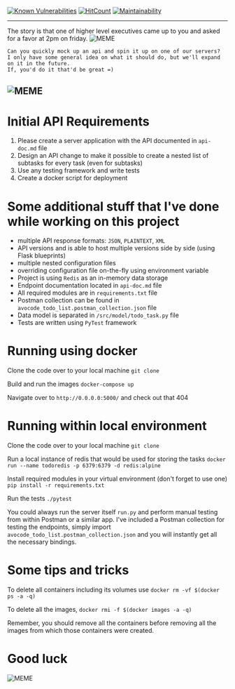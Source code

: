[![Known Vulnerabilities](https://snyk.io/test/github/dwyl/hapi-auth-jwt2/badge.svg?targetFile=package.json)](https://snyk.io/test/github/VladimirKorzh/coding_challenge_todo_list?targetFile=requirements.txt)
[![HitCount](http://hits.dwyl.com/VladimirKorzh/coding_challenge_todo_list.svg)](http://hits.dwyl.com/VladimirKorzh/coding_challenge_todo_list)
[![Maintainability](https://api.codeclimate.com/v1/badges/14f8e2ad273dfd4a3645/maintainability)](https://codeclimate.com/github/VladimirKorzh/coding_challenge_todo_list/maintainability)

---
The story is that one of higher level executives came up to you and asked for a favor at 2pm on friday.
![MEME](https://memeexplorer.com/cache/855.jpg) 
```
Can you quickly mock up an api and spin it up on one of our servers? 
I only have some general idea on what it should do, but we'll expand on it in the future. 
If, you'd do it that'd be great =)
```
![MEME](https://memeexplorer.com/cache/700.jpg) 
---

# Initial API Requirements
1. Please create a server application with the API documented in `api-doc.md` file
2. Design an API change to make it possible to create a nested list of subtasks for every task (even for subtasks)
3. Use any testing framework and write tests
4. Create a docker script for deployment

# Some additional stuff that I've done while working on this project
- multiple API response formats: `JSON`, `PLAINTEXT`, `XML`
- API versions and is able to host multiple versions side by side (using Flask blueprints) 
- multiple nested configuration files 
- overriding configuration file on-the-fly using environment variable
- Project is using `Redis` as an in-memory data storage
- Endpoint documentation located in `api-doc.md` file
- All required modules are in `requirements.txt` file
- Postman collection can be found in `avocode_todo_list.postman_collection.json` file
- Data model is separated in `/src/model/todo_task.py` file
- Tests are written using `PyTest` framework

# Running using docker
Clone the code over to your local machine
`git clone`

Build and run the images
`docker-compose up` 

Navigate over to `http://0.0.0.0:5000/` and check out that 404

# Running within local environment

Clone the code over to your local machine
` git clone `

Run a local instance of redis that would be used for storing the tasks 
``` docker run --name todoredis -p 6379:6379 -d redis:alpine ```

Install required modules in your virtual environment (don't forget to use one)
``` pip install -r requirements.txt```

Run the tests
``` ./pytest ```

You could always run the server itself `run.py` and perform manual testing from within Postman or a similar app.
I've included a Postman collection for testing the endpoints, simply import `avocode_todo_list.postman_collection.json`
and you will instantly get all the necessary bindings. 

# Some tips and tricks
To delete all containers including its volumes use
```docker rm -vf $(docker ps -a -q)```

To delete all the images,
```docker rmi -f $(docker images -a -q)```

Remember, you should remove all the containers before removing all the images from which those containers were created.


# Good luck

![MEME](https://memeexplorer.com/cache/689.jpg) 



